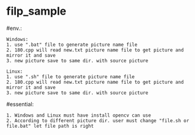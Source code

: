 # filp_sample
#env.:
	
	Windows:
	1. use ".bat" file to generate picture name file
	2. 180.cpp will read new.txt picture name file to get picture and mirror it and save
	3. new picture save to same dir. with source picture

	Linux: 
	1. use ".sh" file to generate picture name file
	2. 180.cpp will read new.txt picture name file to get picture and mirror it and save
	3. new picture save to same dir. with source picture

#essential:
	
	1. Windows and Linux must have install opencv can use
	2. According to different picture dir. user must change "file.sh or file.bat" let file path is right
